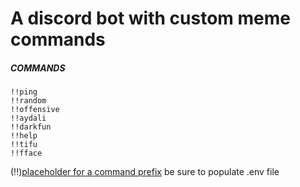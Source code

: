 # A discord bot with custom meme commands


<h5>COMMANDS</h5>

`!!ping`<br />
`!!random`<br />
`!!offensive`<br />
`!!aydali`<br />
`!!darkfun`<br />
`!!help`<br />
`!!tifu`<br />
`!!fface`<br />



(!!)<u>placeholder for a command prefix</u>
<bold>be sure to populate .env file</bold>


